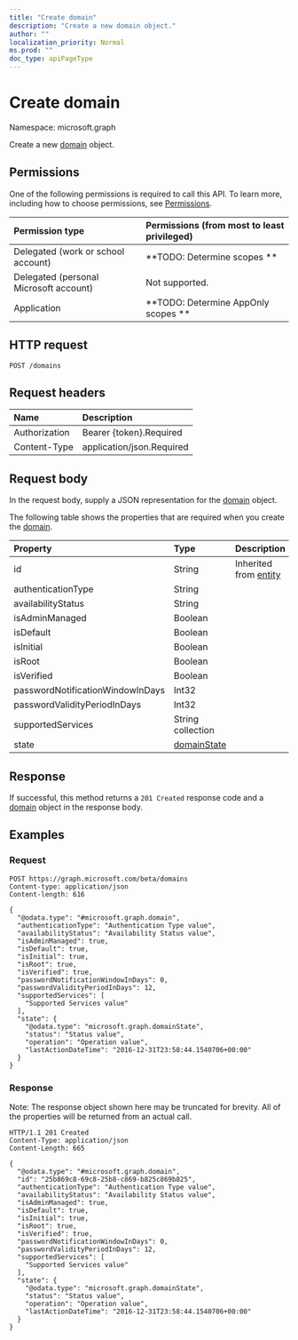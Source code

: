 ```yaml
---
title: "Create domain"
description: "Create a new domain object."
author: ""
localization_priority: Normal
ms.prod: ""
doc_type: apiPageType
---
```


# Create domain

Namespace: microsoft.graph

Create a new [domain](../resources/domain.md) object.

## Permissions
One of the following permissions is required to call this API. To learn more, including how to choose permissions, see [Permissions](/concepts/permissions-reference.md).

|Permission type|Permissions (from most to least privileged)|
|:---|:---|
|Delegated (work or school account)|**TODO: Determine scopes **|
|Delegated (personal Microsoft account)|Not supported.|
|Application|**TODO: Determine AppOnly scopes **|

## HTTP request
<!-- {
  "blockType": "ignored"
}
-->
``` http
POST /domains
```

## Request headers
|Name|Description|
|:---|:---|
|Authorization|Bearer {token}.Required|
|Content-Type|application/json.Required|

## Request body
In the request body, supply a JSON representation for the [domain](../resources/domain.md) object.

The following table shows the properties that are required when you create the [domain](../resources/domain.md).

|Property|Type|Description|
|:---|:---|:---|
|id|String| Inherited from [entity](../resources/entity.md)|
|authenticationType|String||
|availabilityStatus|String||
|isAdminManaged|Boolean||
|isDefault|Boolean||
|isInitial|Boolean||
|isRoot|Boolean||
|isVerified|Boolean||
|passwordNotificationWindowInDays|Int32||
|passwordValidityPeriodInDays|Int32||
|supportedServices|String collection||
|state|[domainState](../resources/domainstate.md)||



## Response
If successful, this method returns a `201 Created` response code and a [domain](../resources/domain.md) object in the response body.

## Examples

### Request
<!-- {
  "blockType": "request",
  "name": "create_domain_from_domains"
}
-->
``` http
POST https://graph.microsoft.com/beta/domains
Content-type: application/json
Content-length: 616

{
  "@odata.type": "#microsoft.graph.domain",
  "authenticationType": "Authentication Type value",
  "availabilityStatus": "Availability Status value",
  "isAdminManaged": true,
  "isDefault": true,
  "isInitial": true,
  "isRoot": true,
  "isVerified": true,
  "passwordNotificationWindowInDays": 0,
  "passwordValidityPeriodInDays": 12,
  "supportedServices": [
    "Supported Services value"
  ],
  "state": {
    "@odata.type": "microsoft.graph.domainState",
    "status": "Status value",
    "operation": "Operation value",
    "lastActionDateTime": "2016-12-31T23:58:44.1540706+00:00"
  }
}
```

### Response
Note: The response object shown here may be truncated for brevity. All of the properties will be returned from an actual call.
<!-- {
  "blockType": "response",
  "truncated": true,
  "@odata.type": "microsoft.graph.domain"
}
-->
``` http
HTTP/1.1 201 Created
Content-Type: application/json
Content-Length: 665

{
  "@odata.type": "#microsoft.graph.domain",
  "id": "25b869c8-69c8-25b8-c869-b825c869b825",
  "authenticationType": "Authentication Type value",
  "availabilityStatus": "Availability Status value",
  "isAdminManaged": true,
  "isDefault": true,
  "isInitial": true,
  "isRoot": true,
  "isVerified": true,
  "passwordNotificationWindowInDays": 0,
  "passwordValidityPeriodInDays": 12,
  "supportedServices": [
    "Supported Services value"
  ],
  "state": {
    "@odata.type": "microsoft.graph.domainState",
    "status": "Status value",
    "operation": "Operation value",
    "lastActionDateTime": "2016-12-31T23:58:44.1540706+00:00"
  }
}
```

